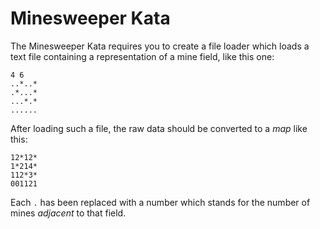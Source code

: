 # Minesweeper Kata

The Minesweeper Kata requires you to create a file loader which loads a text file containing a representation of a mine
field, like this one:

    4 6
    ..*..*
    .*...*
    ...*.*
    ......

After loading such a file, the raw data should be converted to a *map* like this:

    12*12*
    1*214*
    112*3*
    001121

Each ``.`` has been replaced with a number which stands for the number of mines *adjacent* to that field.